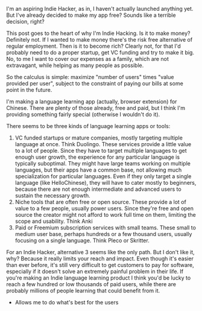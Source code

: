 <!--
.. title: Why I'm making my app free
.. slug: why-free
.. date: 2022-04-24 06:27:21 UTC
.. tags: 
.. category: 
.. link: 
.. description: 
.. type: text
-->

I'm an aspiring Indie Hacker, as in, I haven't actually launched anything yet. But I've already decided to make my app free? Sounds like a terrible decision, right?

This post goes to the heart of why I'm Indie Hacking. Is it to make money? Definitely not. If I wanted to make money there's the risk free alternative of regular employment. Then is it to become rich? Clearly not, for that I'd probably need to do a proper startup, get VC funding and try to make it big. No, to me I want to cover our expenses as a family, which are not extravagant, while helping as many people as possible.

So the calculus is simple: maximize "number of users" times "value provided per user", subject to the constraint of paying our bills at some point in the future.

I'm making a language learning app (actually, browser extension) for Chinese. There are plenty of those already, free and paid, but I think I'm providing something fairly special (otherwise I wouldn't do it). 

There seems to be three kinds of language learning apps or tools:

1. VC funded startups or mature companies, mostly targeting multiple language at once. Think Duolingo. These services provide a little value to a lot of people. Since they have to target multiple languages to get enough user growth, the experience for any particular language is typically suboptimal. They might have large teams working on multiple languages, but their apps have a common base, not allowing much specialization for particular languages. Even if they only target a single language (like HelloChinese), they will have to cater mostly to beginners, because there are not enough intermediate and advanced users to sustain the necessary growth.
2. Niche tools that are often free or open source. These provide a lot of value to a few people, usually power users. Since they're free and open source the creator might not afford to work full time on them, limiting the scope and usability. Think Anki
3. Paid or Freemium subscription services with small teams. These small to medium user base, perhaps hundreds or a few thousand users, usually focusing on a single language. Think Pleco or Skritter.

For an Indie Hacker, alternative 3 seems like the only path. But I don't like it, why? Because it really limits your reach and impact. Even though it's easier than ever before, it's still very difficult to get customers to pay for software, especially if it doesn't solve an extremely painful problem in their life. If you're making an Indie language learning product I think you'd be lucky to reach a few hundred or low thousands of paid users, while there are probably millions of people learning that could benefit from it.

* Allows me to do what's best for the users
